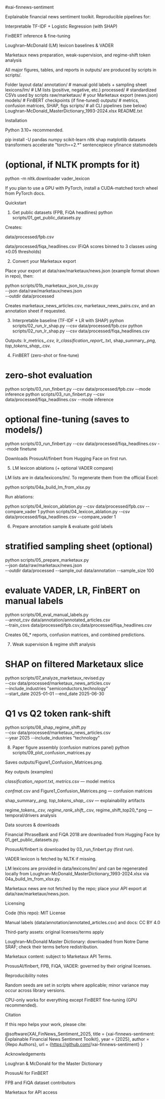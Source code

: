 #xai-finnews-sentiment

Explainable financial news sentiment toolkit. Reproducible pipelines for:

Interpretable TF-IDF + Logistic Regression (with SHAP)

FinBERT inference & fine-tuning

Loughran–McDonald (LM) lexicon baselines & VADER

Marketaux news preparation, weak-supervision, and regime-shift token analysis

All major figures, tables, and reports in outputs/ are produced by scripts in scripts/.

Folder layout
data/
  annotation/            # manual gold labels + sampling sheet
  lexicons/lm/           # LM lists (positive, negative, etc.)
  processed/             # standardized CSVs used by scripts
  raw/marketaux/         # your Marketaux export (news.json)
models/                  # FinBERT checkpoints (if fine-tuned)
outputs/                 # metrics, confusion matrices, SHAP, figs
scripts/                 # all CLI pipelines (see below)
Loughran-McDonald_MasterDictionary_1993-2024.xlsx
README.txt

Installation

Python 3.10+ recommended.

pip install -U pandas numpy scikit-learn nltk shap matplotlib datasets transformers accelerate "torch==2.*" sentencepiece yfinance statsmodels
# (optional, if NLTK prompts for it)
python -m nltk.downloader vader_lexicon


If you plan to use a GPU with PyTorch, install a CUDA-matched torch wheel from PyTorch docs.

Quickstart
1) Get public datasets (FPB, FiQA headlines)
python scripts/01_get_public_datasets.py


Creates:

data/processed/fpb.csv

data/processed/fiqa_headlines.csv (FiQA scores binned to 3 classes using ±0.05 thresholds)

2) Convert your Marketaux export

Place your export at data/raw/marketaux/news.json (example format shown in repo), then:

python scripts/01b_marketaux_json_to_csv.py \
  --json data/raw/marketaux/news.json \
  --outdir data/processed


Creates marketaux_news_articles.csv, marketaux_news_pairs.csv, and an annotation sheet if requested.

3) Interpretable baseline (TF-IDF + LR with SHAP)
python scripts/02_run_lr_shap.py --csv data/processed/fpb.csv
python scripts/02_run_lr_shap.py --csv data/processed/fiqa_headlines.csv


Outputs: lr_metrics_*.csv, lr_classification_report_*.txt, shap_summary_*.png, top_tokens_shap_*.csv.

4) FinBERT (zero-shot or fine-tune)
# zero-shot evaluation
python scripts/03_run_finbert.py --csv data/processed/fpb.csv --mode inference
python scripts/03_run_finbert.py --csv data/processed/fiqa_headlines.csv --mode inference

# optional fine-tuning (saves to models/)
python scripts/03_run_finbert.py --csv data/processed/fiqa_headlines.csv --mode finetune


Downloads ProsusAI/finbert from Hugging Face on first run.

5) LM lexicon ablations (+ optional VADER compare)

LM lists are in data/lexicons/lm/. To regenerate them from the official Excel:

python scripts/04a_build_lm_from_xlsx.py


Run ablations:

python scripts/04_lexicon_ablation.py --csv data/processed/fpb.csv --compare_vader 1
python scripts/04_lexicon_ablation.py --csv data/processed/fiqa_headlines.csv --compare_vader 1

6) Prepare annotation sample & evaluate gold labels
# stratified sampling sheet (optional)
python scripts/05_prepare_marketaux.py \
  --json data/raw/marketaux/news.json \
  --outdir data/processed --sample_out data/annotation --sample_size 100

# evaluate VADER, LR, FinBERT on manual labels
python scripts/06_eval_manual_labels.py \
  --annot_csv data/annotation/annotated_articles.csv \
  --train_csvs data/processed/fpb.csv,data/processed/fiqa_headlines.csv


Creates 06_* reports, confusion matrices, and combined predictions.

7) Weak supervision & regime shift analysis
# SHAP on filtered Marketaux slice
python scripts/07_analyze_marketaux_revised.py \
  --csv data/processed/marketaux_news_articles.csv \
  --include_industries "semiconductors,technology" \
  --start_date 2025-01-01 --end_date 2025-06-30

# Q1 vs Q2 token rank-shift
python scripts/08_shap_regime_shift.py \
  --csv data/processed/marketaux_news_articles.csv \
  --year 2025 --include_industries "technology"

8) Paper figure assembly (confusion matrices panel)
python scripts/09_plot_confusion_matrices.py


Saves outputs/Figure1_Confusion_Matrices.png.

Key outputs (examples)

*classification_report*.txt, *metrics*.csv — model metrics

*confmat*.csv and Figure1_Confusion_Matrices.png — confusion matrices

shap_summary_*.png, top_tokens_shap_*.csv — explainability artifacts

regime_tokens_*.csv, regime_rank_shift_*.csv, regime_shift_top20_*.png — temporal/drivers analysis

Data sources & downloads

Financial PhraseBank and FiQA 2018 are downloaded from Hugging Face by 01_get_public_datasets.py.

ProsusAI/finbert is downloaded by 03_run_finbert.py (first run).

VADER lexicon is fetched by NLTK if missing.

LM lexicons are provided in data/lexicons/lm/ and can be regenerated locally from Loughran-McDonald_MasterDictionary_1993-2024.xlsx via 04a_build_lm_from_xlsx.py.

Marketaux news are not fetched by the repo; place your API export at data/raw/marketaux/news.json.

Licensing

Code (this repo): MIT License

Manual labels (data/annotation/annotated_articles.csv) and docs: CC BY 4.0

Third-party assets: original licenses/terms apply

Loughran–McDonald Master Dictionary: downloaded from Notre Dame SRAF; check their terms before redistribution.

Marketaux content: subject to Marketaux API Terms.

ProsusAI/finbert, FPB, FiQA, VADER: governed by their original licenses.

Reproducibility notes

Random seeds are set in scripts where applicable; minor variance may occur across library versions.

CPU-only works for everything except FinBERT fine-tuning (GPU recommended).

Citation

If this repo helps your work, please cite:

@software{XAI_FinNews_Sentiment_2025,
  title  = {xai-finnews-sentiment: Explainable Financial News Sentiment Toolkit},
  year   = {2025},
  author = {Repo Authors},
  url    = {https://github.com/<your-org>/xai-finnews-sentiment}
}

Acknowledgements

Loughran & McDonald for the Master Dictionary

ProsusAI for FinBERT

FPB and FiQA dataset contributors

Marketaux for API access
